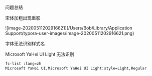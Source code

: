 问题总结

宋体加粗出现重影

![image-20200511202916621](/Users/Bob/Library/Application Support/typora-user-images/image-20200511202916621.png)

字体无法识别样式名

Microsoft YaHei UI Light 无法识别

```sh
fc-list :lang=zh
Microsoft YaHei UI,Microsoft YaHei UI Light:style=Light,Regular
```

